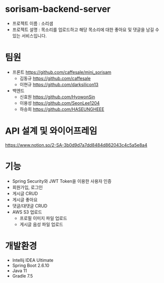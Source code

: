 # sorisam-backend-server
- 프로젝트 이름 : 소리샘
- 프로젝트 설명 : 목소리를 업로드하고 해당 목소리에 대한 좋아요 및 댓글을 남길 수 있는 서비스입니다.

# 팀원
- 프론트 https://github.com/caffesale/mini_sorisam
  - 김동규 https://github.com/caffesale
  - 이현규 https://github.com/darksilicon13
- 백엔드
  - 신효원 https://github.com/HyowonSin
  - 이용성 https://github.com/SeonLee1204
  - 하승희 https://github.com/HASEUNGHEEE

# API 설계 및 와이어프레임
https://www.notion.so/2-SA-3b0d9d7a7dd8484d862043c4c5a5e8a4

# 기능
- Spring Security와 JWT Token을 이용한 사용자 인증
- 회원가입, 로그인
- 게시글 CRUD
- 게시글 좋아요
- 댓글/대댓글 CRUD
- AWS S3 업로드
  - 프로필 이미지 파일 업로드
  - 게시글 음성 파일 업로드

# 개발환경
- Intellij IDEA Ultimate
- Spring Boot 2.6.10
- Java 11
- Gradle 7.5
